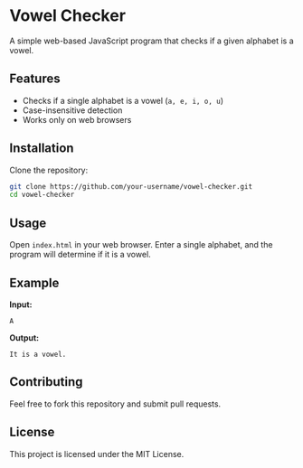 # Vowel Checker

A simple web-based JavaScript program that checks if a given alphabet is a vowel.

## Features
- Checks if a single alphabet is a vowel (`a, e, i, o, u`)
- Case-insensitive detection
- Works only on web browsers

## Installation
Clone the repository:
```sh
git clone https://github.com/your-username/vowel-checker.git
cd vowel-checker
```

## Usage
Open `index.html` in your web browser.
Enter a single alphabet, and the program will determine if it is a vowel.

## Example
**Input:**
```
A
```
**Output:**
```
It is a vowel.
```

## Contributing
Feel free to fork this repository and submit pull requests.

## License
This project is licensed under the MIT License.
